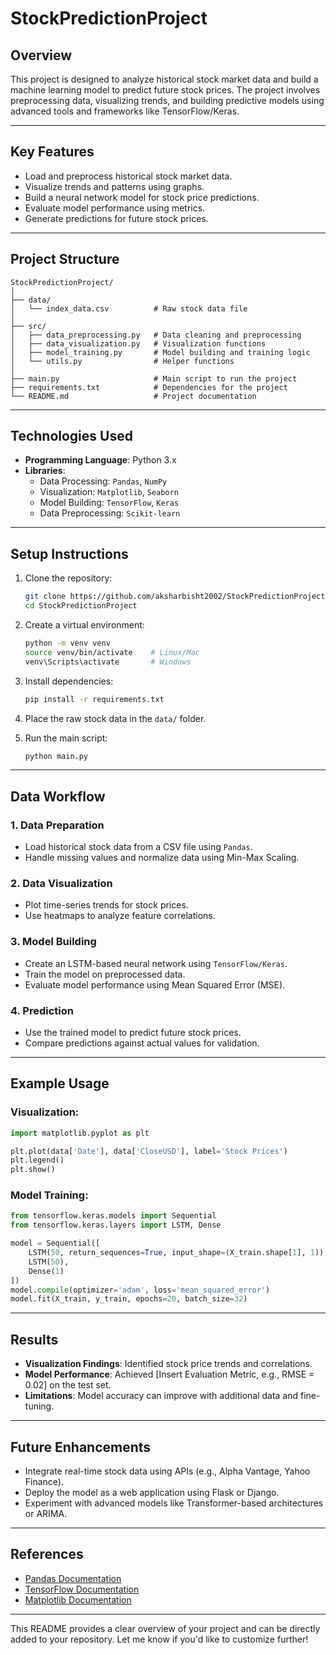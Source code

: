 # StockPredictionProject



## **Overview**
This project is designed to analyze historical stock market data and build a machine learning model to predict future stock prices. The project involves preprocessing data, visualizing trends, and building predictive models using advanced tools and frameworks like TensorFlow/Keras.

---

## **Key Features**
- Load and preprocess historical stock market data.
- Visualize trends and patterns using graphs.
- Build a neural network model for stock price predictions.
- Evaluate model performance using metrics.
- Generate predictions for future stock prices.

---

## **Project Structure**
```plaintext
StockPredictionProject/
│
├── data/
│   └── index_data.csv          # Raw stock data file
│
├── src/
│   ├── data_preprocessing.py   # Data cleaning and preprocessing
│   ├── data_visualization.py   # Visualization functions
│   ├── model_training.py       # Model building and training logic
│   └── utils.py                # Helper functions
│
├── main.py                     # Main script to run the project
├── requirements.txt            # Dependencies for the project
└── README.md                   # Project documentation
```

---

## **Technologies Used**
- **Programming Language**: Python 3.x  
- **Libraries**: 
  - Data Processing: `Pandas`, `NumPy`
  - Visualization: `Matplotlib`, `Seaborn`
  - Model Building: `TensorFlow`, `Keras`
  - Data Preprocessing: `Scikit-learn`

---

## **Setup Instructions**
1. Clone the repository:
   ```bash
   git clone https://github.com/aksharbisht2002/StockPredictionProject
   cd StockPredictionProject
   ```

2. Create a virtual environment:
   ```bash
   python -m venv venv
   source venv/bin/activate    # Linux/Mac
   venv\Scripts\activate       # Windows
   ```

3. Install dependencies:
   ```bash
   pip install -r requirements.txt
   ```

4. Place the raw stock data in the `data/` folder.

5. Run the main script:
   ```bash
   python main.py
   ```

---

## **Data Workflow**
### **1. Data Preparation**
- Load historical stock data from a CSV file using `Pandas`.
- Handle missing values and normalize data using Min-Max Scaling.

### **2. Data Visualization**
- Plot time-series trends for stock prices.
- Use heatmaps to analyze feature correlations.

### **3. Model Building**
- Create an LSTM-based neural network using `TensorFlow/Keras`.
- Train the model on preprocessed data.
- Evaluate model performance using Mean Squared Error (MSE).

### **4. Prediction**
- Use the trained model to predict future stock prices.
- Compare predictions against actual values for validation.

---

## **Example Usage**
### **Visualization:**
```python
import matplotlib.pyplot as plt

plt.plot(data['Date'], data['CloseUSD'], label='Stock Prices')
plt.legend()
plt.show()
```

### **Model Training:**
```python
from tensorflow.keras.models import Sequential
from tensorflow.keras.layers import LSTM, Dense

model = Sequential([
    LSTM(50, return_sequences=True, input_shape=(X_train.shape[1], 1)),
    LSTM(50),
    Dense(1)
])
model.compile(optimizer='adam', loss='mean_squared_error')
model.fit(X_train, y_train, epochs=20, batch_size=32)
```

---

## **Results**
- **Visualization Findings**: Identified stock price trends and correlations.
- **Model Performance**: Achieved [Insert Evaluation Metric, e.g., RMSE = 0.02] on the test set.
- **Limitations**: Model accuracy can improve with additional data and fine-tuning.

---

## **Future Enhancements**
- Integrate real-time stock data using APIs (e.g., Alpha Vantage, Yahoo Finance).
- Deploy the model as a web application using Flask or Django.
- Experiment with advanced models like Transformer-based architectures or ARIMA.

---

## **References**
- [Pandas Documentation](https://pandas.pydata.org/docs/)
- [TensorFlow Documentation](https://www.tensorflow.org/)
- [Matplotlib Documentation](https://matplotlib.org/)

---

This README provides a clear overview of your project and can be directly added to your repository. Let me know if you'd like to customize further!